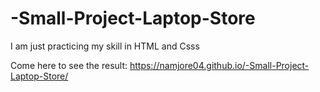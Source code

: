 # -Small-Project-Laptop-Store
I am just practicing my skill in HTML and Csss

Come here to see the result: https://namjore04.github.io/-Small-Project-Laptop-Store/
